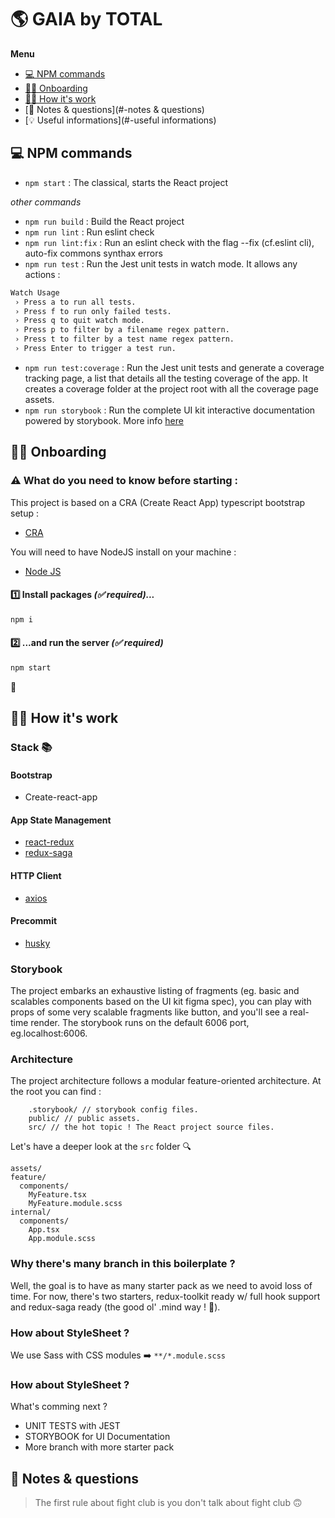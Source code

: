 # 🌎 GAIA by TOTAL

**Menu**

* [💻 NPM commands](#-npm-commands)
* [👶🏻 Onboarding](#-onboarding)
* [👷‍♂️ How it's work](#-how-its-work])
* [📝 Notes & questions](#-notes & questions)
* [💡 Useful informations](#-useful informations)

## 💻 NPM commands
* `npm start` : The classical, starts the React project

*other commands*
* `npm run build` : Build the React project
* `npm run lint` : Run eslint check
* `npm run lint:fix` : Run an eslint check with the flag --fix (cf.eslint cli), auto-fix commons synthax errors
* `npm run test` : Run the Jest unit tests in watch mode. It allows any actions :
```bash
Watch Usage
 › Press a to run all tests.
 › Press f to run only failed tests.
 › Press q to quit watch mode.
 › Press p to filter by a filename regex pattern.
 › Press t to filter by a test name regex pattern.
 › Press Enter to trigger a test run.
 ```
* `npm run test:coverage` : Run the Jest unit tests and generate a coverage tracking page, a list that details all the testing coverage of the app. It creates a coverage folder at the project root with all the coverage page assets.
* `npm run storybook` : Run the complete UI kit interactive documentation powered by storybook. More info [here](#-storybook)

## 👶🏻 Onboarding

### ⚠️ What do you need  to know before starting :
This project is based on a CRA (Create React App) typescript bootstrap setup :
- [CRA](https://create-react-app.dev/docs/adding-typescript/)

You will need to have NodeJS install on your machine :
- [Node JS](https://nodejs.org/en/download/)


#### 1️⃣ Install packages *(✅ required)...*
```bash
npm i
```

#### 2️⃣ ...and run the server *(✅ required)*
```bash
npm start
```
🎉

## 👷‍♂️ How it's work

### Stack 📚
#### Bootstrap
- Create-react-app
#### App State Management
- [react-redux](https://redux.js.org/introduction/getting-started)
- [redux-saga](https://redux-saga.js.org/)
#### HTTP Client
- [axios](https://github.com/axios/axios)

#### Precommit
- [husky](https://typicode.github.io/husky/#/)

### Storybook
The project embarks an exhaustive listing of fragments (eg. basic and scalables components based on the UI kit figma spec), you can play with props of some very scalable fragments like button, and you'll see a real-time render.
The storybook runs on the default 6006 port, eg.localhost:6006.

### Architecture
The project architecture follows a modular feature-oriented architecture.
At the root you can find :
```
    .storybook/ // storybook config files.
    public/ // public assets.
    src/ // the hot topic ! The React project source files.
```
Let's have a deeper look at the `src` folder 🔍

```
assets/
feature/
  components/
    MyFeature.tsx
    MyFeature.module.scss
internal/
  components/
    App.tsx
    App.module.scss
```

### Why there's many branch in this boilerplate ?
Well, the goal is to have as many starter pack as we need to avoid loss of time.
For now, there's two starters, redux-toolkit ready w/ full hook support and redux-saga ready (the good ol' .mind way ! 🤠).

### How about StyleSheet ?
We use Sass with CSS modules ➡️ `**/*.module.scss`

### How about StyleSheet ?
What's comming next ?
  - UNIT TESTS with JEST
  - STORYBOOK for UI Documentation
  - More branch with more starter pack

## 📝 Notes & questions

> The first rule about fight club is you don't talk about fight club 🙃
